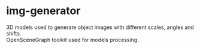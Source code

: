 # img-generator

3D models used to generate object images with different scales, angles and shifts.  
OpenSceneGraph toolkit used for models processing.  

